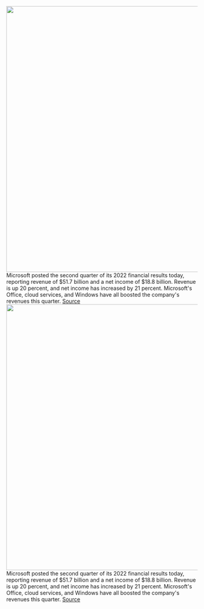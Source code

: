 <img src='https://cdn.vox-cdn.com/thumbor/LRC0gcLBjhYVGFK9lamJAt_ioL0=/0x0:2040x1360/1200x800/filters:focal(857x517:1183x843)/cdn.vox-cdn.com/uploads/chorus_image/image/70431477/DSCF1179.0.0.jpg' width='700px' /><br/>
Microsoft posted the second quarter of its 2022 financial results today, reporting revenue of $51.7 billion and a net income of $18.8 billion. Revenue is up 20 percent, and net income has increased by 21 percent. Microsoft's Office, cloud services, and Windows have all boosted the company's revenues this quarter.
<a href='https://www.theverge.com/22901252/microsoft-q2-2022-earnings-revenue-cloud-services-surface-gaming-xbox'> Source <a/><img src='https://cdn.vox-cdn.com/thumbor/LRC0gcLBjhYVGFK9lamJAt_ioL0=/0x0:2040x1360/1200x800/filters:focal(857x517:1183x843)/cdn.vox-cdn.com/uploads/chorus_image/image/70431477/DSCF1179.0.0.jpg' width='700px' /><br/>
Microsoft posted the second quarter of its 2022 financial results today, reporting revenue of $51.7 billion and a net income of $18.8 billion. Revenue is up 20 percent, and net income has increased by 21 percent. Microsoft's Office, cloud services, and Windows have all boosted the company's revenues this quarter.
<a href='https://www.theverge.com/22901252/microsoft-q2-2022-earnings-revenue-cloud-services-surface-gaming-xbox'> Source <a/>